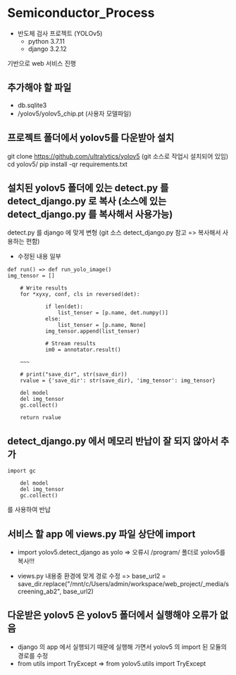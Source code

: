 # Semiconductor_Process

- 반도체 검사 프로젝트 (YOLOv5)
  - python 3.7.11
  - django 3.2.12

기반으로 web 서비스 진행

## 추가해야 할 파일
- db.sqlite3
- /yolov5/yolov5_chip.pt (사용자 모델파일)


## 프로젝트 폴더에서 yolov5를 다운받아 설치
git clone https://github.com/ultralytics/yolov5 (git 소스로 작업시 설치되어 있임)
cd yolov5/
pip install -qr requirements.txt


## 설치된 yolov5 폴더에 있는 detect.py 를 detect_django.py 로 복사 (소스에 있는 detect_django.py 를 복사해서 사용가능)
detect.py 를 django 에 맞게 변형 (git 소스 detect_django.py 참고 => 복사해서 사용하는 편함)

- 수정된 내용 일부
```
def run() => def run_yolo_image()
img_tensor = []

	# Write results
	for *xyxy, conf, cls in reversed(det):

            if len(det):
                list_tenser = [p.name, det.numpy()]
            else:
                list_tenser = [p.name, None]
            img_tensor.append(list_tenser)
                        
            # Stream results
            im0 = annotator.result()

    ~~~

    # print("save_dir", str(save_dir))
    rvalue = {'save_dir': str(save_dir), 'img_tensor': img_tensor}

    del model
    del img_tensor
    gc.collect()

    return rvalue
```

## detect_django.py 에서 메모리 반납이 잘 되지 않아서 추가
```
import gc

    del model
    del img_tensor
    gc.collect()
```
를 사용하여 반납


## 서비스 할 app 에  views.py 파일 상단에 import
- import yolov5.detect_django as yolo
=> 오류시 /program/ 폴더로 yolov5를 복사!!!

- views.py 내용중 환경에 맞게 경로 수정
=> base_url2 = save_dir.replace("/mnt/c/Users/admin/workspace/web_project/_media/screening_ab2", base_url2)


## 다운받은 yolov5 은  yolov5 폴더에서 실행해야 오류가 없음
- django 의 app 에서 실행되기 때문에 실행해 가면서 yolov5 의  import 된 모듈의 경로를 수정
- from utils import TryExcept => from yolov5.utils import TryExcept
